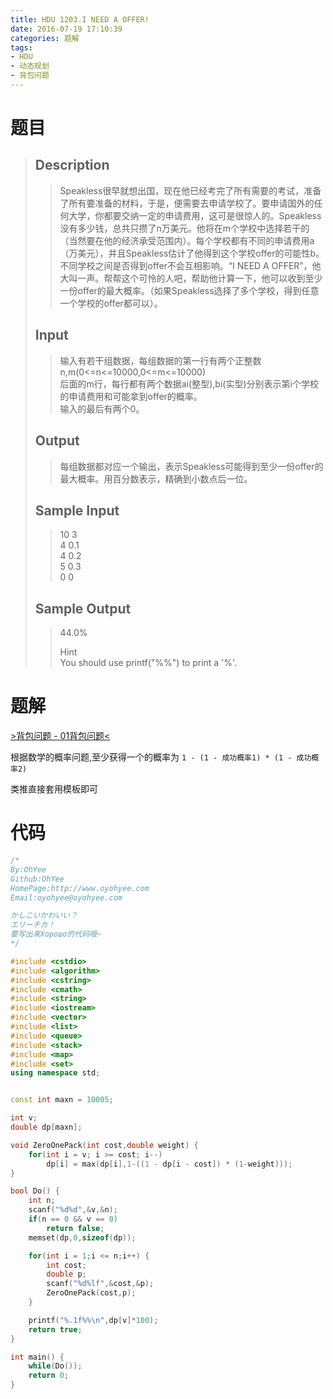```yaml
---
title: HDU 1203.I NEED A OFFER!
date: 2016-07-19 17:10:39
categories: 题解
tags:
- HDU
- 动态规划
- 背包问题
---
```

# 题目
> 
> ## Description  
>> Speakless很早就想出国，现在他已经考完了所有需要的考试，准备了所有要准备的材料，于是，便需要去申请学校了。要申请国外的任何大学，你都要交纳一定的申请费用，这可是很惊人的。Speakless没有多少钱，总共只攒了n万美元。他将在m个学校中选择若干的（当然要在他的经济承受范围内）。每个学校都有不同的申请费用a（万美元），并且Speakless估计了他得到这个学校offer的可能性b。不同学校之间是否得到offer不会互相影响。“I NEED A OFFER”，他大叫一声。帮帮这个可怜的人吧，帮助他计算一下，他可以收到至少一份offer的最大概率。（如果Speakless选择了多个学校，得到任意一个学校的offer都可以）。   
>>    
>> <!--more-->  
> 
> ## Input  
>> 输入有若干组数据，每组数据的第一行有两个正整数n,m(0<=n<=10000,0<=m<=10000)   
>> 后面的m行，每行都有两个数据ai(整型),bi(实型)分别表示第i个学校的申请费用和可能拿到offer的概率。   
>> 输入的最后有两个0。   
>>    
> 
> ## Output  
>> 每组数据都对应一个输出，表示Speakless可能得到至少一份offer的最大概率。用百分数表示，精确到小数点后一位。   
>>    
> 
> ## Sample Input  
>> 10 3  
>> 4 0.1  
>> 4 0.2  
>> 5 0.3  
>> 0 0   
>>    
> 
> ## Sample Output  
>> 44.0%  
>>   
>>   
>>            
>>            
>> Hint  
>>  You should use printf("%%") to print a '%'.   


# 题解
[>背包问题 - 01背包问题<](/post/Algorithm/Package_Problem.html#01背包问题)  

根据数学的概率问题,至少获得一个的概率为 `1 - (1 - 成功概率1) * (1 - 成功概率2)`  

类推直接套用模板即可  

# 代码
```cpp I NEED A OFFER!  https://github.com/OhYee/ACM.github.io/blob/master\HDU\1203.I%20NEED%20A%20OFFER!.cpp 代码备份
/*
By:OhYee
Github:OhYee
HomePage:http://www.oyohyee.com
Email:oyohyee@oyohyee.com

かしこいかわいい？
エリーチカ！
要写出来Хорошо的代码哦~
*/

#include <cstdio>
#include <algorithm>
#include <cstring>
#include <cmath>
#include <string>
#include <iostream>
#include <vector>
#include <list>
#include <queue>
#include <stack>
#include <map>
#include <set>
using namespace std;


const int maxn = 10005;

int v;
double dp[maxn];

void ZeroOnePack(int cost,double weight) {
    for(int i = v; i >= cost; i--)
        dp[i] = max(dp[i],1-((1 - dp[i - cost]) * (1-weight)));
}

bool Do() {
    int n;
    scanf("%d%d",&v,&n);
    if(n == 0 && v == 0)
        return false;
    memset(dp,0,sizeof(dp));

    for(int i = 1;i <= n;i++) {
        int cost;
        double p;
        scanf("%d%lf",&cost,&p);
        ZeroOnePack(cost,p);
    }

    printf("%.1f%%\n",dp[v]*100);
    return true;
}

int main() {
    while(Do());
    return 0;
}
```